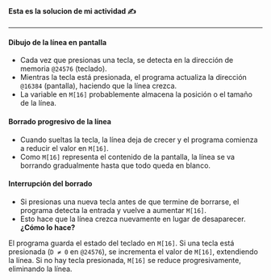 #### Esta es la solucion de mi actividad ✍️
---

#### Dibujo de la línea en pantalla

- Cada vez que presionas una tecla, se detecta en la dirección de memoria `@24576` (teclado).
- Mientras la tecla está presionada, el programa actualiza la dirección `@16384` (pantalla), haciendo que la línea crezca.
- La variable en `M[16]` probablemente almacena la posición o el tamaño de la línea.

#### Borrado progresivo de la línea

- Cuando sueltas la tecla, la línea deja de crecer y el programa comienza a reducir el valor en `M[16]`.
- Como `M[16]` representa el contenido de la pantalla, la línea se va borrando gradualmente hasta que todo queda en blanco.
#### Interrupción del borrado

- Si presionas una nueva tecla antes de que termine de borrarse, el programa detecta la entrada y vuelve a aumentar `M[16]`.
- Esto hace que la línea crezca nuevamente en lugar de desaparecer.
**¿Cómo lo hace?**

El programa guarda el estado del teclado en `M[16]`.
Si una tecla está presionada (`D ≠ 0` en `@24576`), se incrementa el valor de `M[16]`, extendiendo la línea.
Si no hay tecla presionada, `M[16]` se reduce progresivamente, eliminando la línea.
